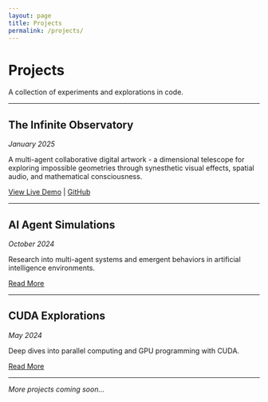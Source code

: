 ```yaml
---
layout: page
title: Projects
permalink: /projects/
---
```


# Projects

A collection of experiments and explorations in code.

---

## The Infinite Observatory
*January 2025*

A multi-agent collaborative digital artwork - a dimensional telescope for exploring impossible geometries through synesthetic visual effects, spatial audio, and mathematical consciousness.

[View Live Demo](https://curiouscaliboi.github.io/infinite-observatory/) | [GitHub](https://github.com/CuriousCaliBoi/infinite-observatory)

---

## AI Agent Simulations
*October 2024*

Research into multi-agent systems and emergent behaviors in artificial intelligence environments.

[Read More](/2024/10/06/CS_222_AI_Agents_simulations.html)

---

## CUDA Explorations
*May 2024*

Deep dives into parallel computing and GPU programming with CUDA.

[Read More](/2024/05/18/Cuda_1.html)

---

*More projects coming soon...*